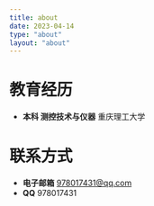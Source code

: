 ```yaml
---
title: about
date: 2023-04-14
type: "about"
layout: "about"
---
```



# 教育经历
* <b>本科 测控技术与仪器</b>
重庆理工大学
  

# 联系方式
* <b>电子邮箱</b>
978017431@qq.com
* <b>QQ</b>
978017431